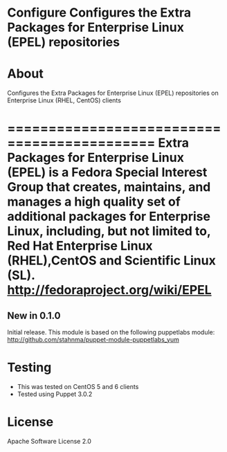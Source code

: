 # Configure Configures the Extra Packages for Enterprise Linux (EPEL) repositories

# About
Configures the Extra Packages for Enterprise Linux (EPEL) repositories
on Enterprise Linux (RHEL, CentOS) clients

============================================
Extra Packages for Enterprise Linux (EPEL) is a Fedora Special
Interest Group that creates, maintains, and manages a high quality
set of additional packages for Enterprise Linux, including, but
not limited to, Red Hat Enterprise Linux (RHEL),CentOS and
Scientific Linux (SL).
http://fedoraproject.org/wiki/EPEL
============================================
## New in 0.1.0

Initial release. This module is based on the following puppetlabs module:
http://github.com/stahnma/puppet-module-puppetlabs_yum

# Testing

  * This was tested on CentOS 5 and 6 clients
  * Tested using Puppet 3.0.2

# License
Apache Software License 2.0
